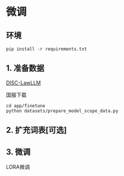 # 微调

## 环境
```shell
pip install -r requirements.txt
```


## 1. 准备数据

[DISC-LawLLM](https://github.com/FudanDISC/DISC-LawLLM)


国服下载
```shell
cd app/finetune
python datasets/prepare_model_scope_data.py
```

## 2. 扩充词表[可选]


## 3. 微调

LORA微调
```shell

```
